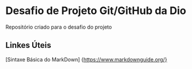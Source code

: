 # Desafio de Projeto Git/GitHub da Dio
Repositório criado para o desafio do projeto
## Linkes Úteis
[Sintaxe Básica do MarkDown] {https://www.markdownguide.org/}



